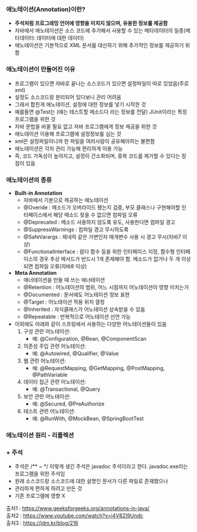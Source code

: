 ### 애노테이션(Annotation)이란?
- **주석처럼 프로그래밍 언어에 영향을 미치지 않으며, 유용한 정보를 제공함**
- 자바에서 애노테이션은 소스 코드에 추가해서 사용할 수 있는 메타데이터의 일종(메타데이터: 데이터에 대한 데이터)
- 애노테이션은 기본적으로 XML 문서를 대신하기 위해 추가적인 정보를 제공하기 위함

### 애노테이션이 만들어진 이유
- 프로그램이 있으면 자바로 끝나는 소스코드가 있으면 설정파일이 따로 있었음(주로 xml)
- 설정도 소스코드랑 분리되어 있다보니 관리 어려움
- 그래서 합친게 애노테이션, 설정에 대한 정보를 넣기 시작한 것
- 예를들면 @Test는 (얘는 테스트할 메소드다 라는 정보를 전달) JUnit이라는 특정 프로그램을 위한 것
- 자바 문법을 바꿀 필요 없고 자바 프로그램에게 정보 제공을 위한 것
- 애노테이션 이용해 프로그램에 설정정보를 심는 것
- xml은 설정파일이니까 한 파일을 여러사람이 공유해야하는 불편함
- 애노테이션은 각자 관리 가능해 편리하게 이용 가능
- 즉, 코드 가독성이 높아지고, 설정이 간소화되며, 중복 코드를 제거할 수 있다는 장점이 있음

### 애노테이션의 종류
- **Built-in Annotation**
    - 자바에서 기본으로 제공하는 애노테이션
    - @Overide : 메소드가 오버라이드 됐는지 검증, 부모 클래스나 구현해야할 인터페이스에서 해당 메소드 찾을 수 없으면 컴파일 오류
    - @Deprecated : 메소드 사용하지 않도록 유도, 사용한다면 컴파일 경고
    - @SuppressWarnings : 컴파일 경고 무시하도록
    - @SafeVarargs : 제네릭 같은 가변인자 매개변수 사용 시 경고 무시(자바7 이상)
    - @FunctionalInterface : 람다 함수 등을 위한 인터페이스 지정, 함수형 인터페이스의 경우 추상 메서드가 반드시 1개 존재해야 함. 메소드가 없거나 두 개 이상 되면 컴파일 오류(자바8 이상)
- **Meta Annotation**
    - 애너테이션을 만들 때 쓰는 애너테이션
    - @Retention : 어노테이션의 범위, 어느 시점까지 어노테이션이 영향 미치는가
    - @Documented : 문서에도 어노테이션 정보 표현
    - @Target : 어노테이션 적용 위치 결정
    - @Inherited : 자식클래스가 어노테이션 상속받을 수 있음
    - @Repeatable : 반복적으로 어노테이션 선언 가능
- 이외에도 아래와 같이 스프링에서 사용하는 다양한 어노테이션들이 있음
    1. 구성 관련 어노테이션:
       - 예: @Configuration, @Bean, @ComponentScan
    2. 의존성 주입 관련 어노테이션:
       - 예: @Autowired, @Qualifier, @Value
    3. 웹 관련 어노테이션:
       - 예: @RequestMapping, @GetMapping, @PostMapping, @PathVariable
    4. 데이터 접근 관련 어노테이션:
       - 예: @Transactional, @Query
    5. 보안 관련 어노테이션:
       - 예: @Secured, @PreAuthorize
    6. 테스트 관련 어노테이션:
       - 예: @RunWith, @MockBean, @SpringBootTest
      
### 애노테이션 원리 - 리플렉션


### + 주석
- 주석은 /** ~ */ 이렇게 생긴 주석은 javadoc 주석이라고 한다. javadoc.exe라는 프로그램을 위한 주석임
- 원래 소스코드랑 소스코드에 대한 설명인 문서가 다른 파일로 존재했으나
- 관리하게 편하게 하려고 만든 것
- 기존 프로그램에 영향 X

출처1 : https://www.geeksforgeeks.org/annotations-in-java/    
출처2 : https://www.youtube.com/watch?v=i4V8ZI9Undc   
출처3 : https://jdm.kr/blog/216
